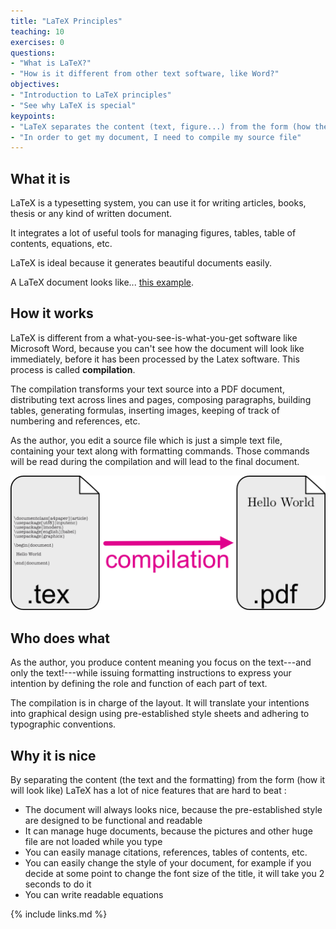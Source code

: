 ```yaml
---
title: "LaTeX Principles"
teaching: 10
exercises: 0
questions:
- "What is LaTeX?"
- "How is it different from other text software, like Word?"
objectives:
- "Introduction to LaTeX principles"
- "See why LaTeX is special"
keypoints:
- "LaTeX separates the content (text, figure...) from the form (how the document will look like)"
- "In order to get my document, I need to compile my source file"
---
```


## What it is

LaTeX is a typesetting system, you can use it for writing articles, books, thesis or any kind of written document.

It integrates a lot of useful tools for managing figures, tables, table of contents, equations, etc.

LaTeX is ideal because it generates beautiful documents easily.

A LaTeX document looks like... [this example](https://github.com/epfllibrary/latex-course/blob/master/latex/pdf/latexprinciples.pdf../latex/pdf/latexprinciples.pdf). 

## How it works

LaTeX is different from a what-you-see-is-what-you-get software like Microsoft Word, because you can't see how the document will look like immediately, before it has been processed by the Latex software. This process is called **compilation**.

The compilation transforms your text source into a PDF document, distributing text across lines and pages, composing paragraphs, building tables, generating formulas, inserting images, keeping of track of numbering and references, etc.

As the author, you edit a source file which is just a simple text file, containing your text along with formatting commands. Those commands will be read during the compilation and will lead to the final document.

![compilation principle](../fig/compilation.png)

## Who does what

As the author, you produce content meaning you focus on the text---and only the text!---while issuing formatting instructions to express your intention by defining the role and function of each part of text.

The compilation is in charge of the layout. It will translate your intentions into graphical design using pre-established style sheets and adhering to typographic conventions.

## Why it is nice
By separating the content (the text and the formatting) from the form (how it will look like) LaTeX has a lot of nice features that are hard to beat :

* The document will always looks nice, because the pre-established style are designed to be functional and readable
* It can manage huge documents, because the pictures and other huge file are not loaded while you type
* You can easily manage citations, references, tables of contents, etc.
* You can easily change the style of your document, for example if you decide at some point to change the font size of the title, it will take you 2 seconds to do it
* You can write readable equations

{% include links.md %}
